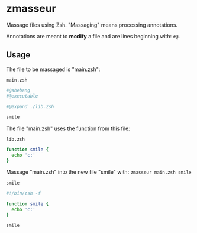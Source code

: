 # zmasseur

Massage files using Zsh. "Massaging" means processing annotations.

Annotations are meant to **modify** a file and are lines beginning with: `#@`.

## Usage

The file to be massaged is "main.zsh":

`main.zsh`

```sh
#@shebang
#@executable

#@expand ./lib.zsh

smile
````

The file "main.zsh" uses the function from this file:

`lib.zsh`

```sh
function smile {
  echo 'c:'
}
```

 Massage "main.zsh" into the new file "smile" with: `zmasseur main.zsh smile`


`smile`

```sh
#!/bin/zsh -f

function smile {
  echo 'c:'
}

smile
```
